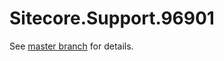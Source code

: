 # Sitecore.Support.96901

See [master branch](https://github.com/sitecoresupport/Sitecore.Support.96901) for details.